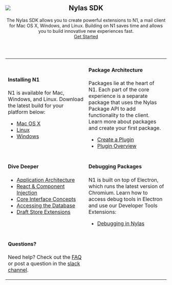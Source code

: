 <img src="/static/img/nylas-sdk-cuub@2x.png" class="center-logo"/>
<h2 style="text-align:center; margin-top:-20px;">Nylas SDK</h2>
<p style="text-align:center; margin:auto; margin-bottom:60px;">The Nylas SDK allows you to create powerful extensions to N1, a mail client for Mac OS X, Windows, and Linux. Building on N1 saves time and allows you to build innovative new experiences fast.<br>
<a href="http://nylas.github.io/N1/docs/GettingStartedPart1.html" class="btn btn-redwood btn-sm btn-light btn-shadowed">Get Started</a>
</p>

<table class="no-border">
<tr><td style="width:50%;">

<h4>Installing N1</h4>
<p>
N1 is available for Mac, Windows, and Linux. Download the latest build for your platform below:
</p>
<ul>
<li><a href="https://edgehill.nylas.com/download?platform=darwin">Mac OS X</a></li>
<li><a href="https://edgehill.nylas.com/download?platform=linux">Linux</a></li>
<li><a href="https://edgehill.nylas.com/download?platform=win32">Windows</a></li>
</ul>

</td><td style="width:50%;">

<h4>Package Architecture</h4>
<p>
Packages lie at the heart of N1. Each part of the core experience is a separate package that uses the Nylas Package API to add functionality to the client. Learn more about packages and create your first package.
</p>
<ul>
<li><a href="http://nylas.github.io/N1/docs/GettingStartedPart1.html">Create a Plugin</a></li>
<li><a href="http://nylas.github.io/N1/docs/PackageOverview.html">Plugin Overview</a></li>
</ul>

</td></tr>
<tr><td style="width:50%; vertical-align:top;">

<h4>Dive Deeper</h4>

<ul>
<li><a href="http://nylas.github.io/N1/docs/Architecture.html">Application Architecture</a></li>
<li><a href="http://nylas.github.io/N1/docs/React.html">React & Component Injection</a></li>
<li><a href="http://nylas.github.io/N1/docs/InterfaceConcepts.html">Core Interface Concepts</a></li>
<li><a href="http://nylas.github.io/N1/docs/Database.html">Accessing the Database</a></li>
<li><a href="http://nylas.github.io/N1/docs/DraftStoreExtension.html">Draft Store Extensions</a></li>
</ul>

</td><td style="width:50%; vertical-align:top;">

<h4>Debugging Packages</h4>
<p>
N1 is built on top of Electron, which runs the latest version of Chromium. Learn how to access debug tools in Electron and use our Developer Tools Extensions:
</p>
<ul>
<li><a href="http://nylas.github.io/N1/docs/Debugging.html">Debugging in Nylas</a></li>
</ul>

</td></tr>
<tr colspan="2"><td>
<h4>Questions?</h4>
<p>
Need help? Check out the <a href="https://support.nylas.com/hc/en-us">FAQ</a> or post a question in the <a href="http://slack-invite.nylas.com/">slack channel</a>.
</p>

</td></tr>
</table>
